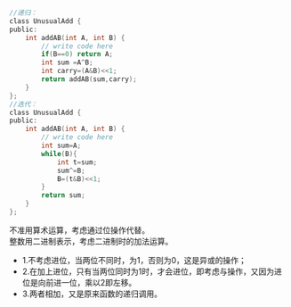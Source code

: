 ```c
//递归：
class UnusualAdd {
public:
    int addAB(int A, int B) {
        // write code here
        if(B==0) return A;
        int sum =A^B;
        int carry=(A&B)<<1;
        return addAB(sum,carry);
    }
};
//迭代：
class UnusualAdd {
public:
    int addAB(int A, int B) {
        // write code here
        int sum=A;
        while(B){
            int t=sum;
            sum^=B;
            B=(t&B)<<1;
        }
        return sum;
    }
};
```
不准用算术运算，考虑通过位操作代替。<br>
整数用二进制表示，考虑二进制时的加法运算。<br>
- 1.不考虑进位，当两位不同时，为1，否则为0，这是异或的操作；
- 2.在加上进位，只有当两位同时为1时，才会进位，即考虑与操作，又因为进位是向前进一位，乘以2即左移。
- 3.两者相加，又是原来函数的递归调用。
